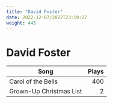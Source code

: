 ```yaml
---
title: "David Foster"
date: 2022-12-07/2022T23:19:27
weight: 445
---
```


# David Foster

 Song | Plays 
----- | -----:
Carol of the Bells | 400
Grown-Up Christmas List | 2
